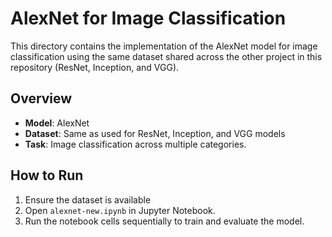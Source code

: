 # AlexNet for Image Classification

This directory contains the implementation of the AlexNet model for image classification using the same dataset shared across the other project in this repository (ResNet, Inception, and VGG).

## Overview
- **Model**: AlexNet
- **Dataset**: Same as used for ResNet, Inception, and VGG models
- **Task**: Image classification across multiple categories.

## How to Run
1. Ensure the dataset is available 
2. Open `alexnet-new.ipynb` in Jupyter Notebook.
3. Run the notebook cells sequentially to train and evaluate the model.


